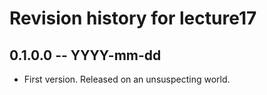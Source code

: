 # Revision history for lecture17

## 0.1.0.0 -- YYYY-mm-dd

* First version. Released on an unsuspecting world.
